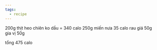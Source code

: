```yaml
---
tags:
  - recipe
---
```

200g thịt heo chiên ko dầu  = 340 calo
250g miến nưa 35 calo
rau giá 50g
gia vị 50g

tổng 475 calo
